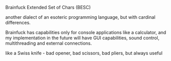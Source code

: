 Brainfuck Extended Set of Chars (BESC)

another dialect of an esoteric programming language, but with cardinal differences.

Brainfuck has capabilities only for console applications like a calculator, and my implementation in the future will have GUI capabilities, sound control, multithreading and external connections.

like a Swiss knife - bad opener, bad scissors, bad pliers, but always useful
